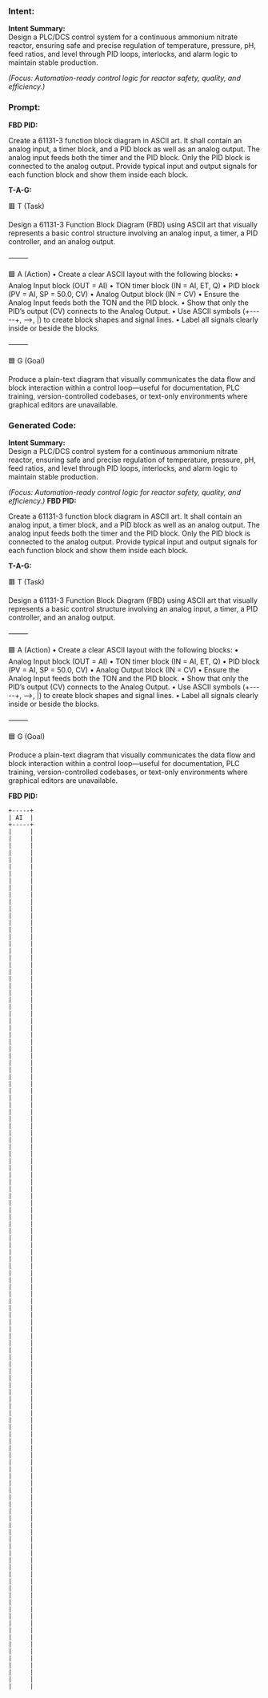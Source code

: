 ### Intent:
**Intent Summary:**  
Design a PLC/DCS control system for a continuous ammonium nitrate reactor, ensuring safe and precise regulation of temperature, pressure, pH, feed ratios, and level through PID loops, interlocks, and alarm logic to maintain stable production.  

*(Focus: Automation-ready control logic for reactor safety, quality, and efficiency.)*

### Prompt:
**FBD PID:**

Create a 61131-3 function block diagram in ASCII art. It shall contain an analog input, a timer block, and a PID block as well as an analog output. The analog input feeds both the timer and the PID block. Only the PID block is connected to the analog output. Provide typical input and output signals for each function block and show them inside each block.

**T-A-G:**

🟥 T (Task)

Design a 61131-3 Function Block Diagram (FBD) using ASCII art that visually represents a basic control structure involving an analog input, a timer, a PID controller, and an analog output.

⸻

🟩 A (Action)
	•	Create a clear ASCII layout with the following blocks:
	•	Analog Input block (OUT = AI)
	•	TON timer block (IN = AI, ET, Q)
	•	PID block (PV = AI, SP = 50.0, CV)
	•	Analog Output block (IN = CV)
	•	Ensure the Analog Input feeds both the TON and the PID block.
	•	Show that only the PID’s output (CV) connects to the Analog Output.
	•	Use ASCII symbols (+-----+, -->, |) to create block shapes and signal lines.
	•	Label all signals clearly inside or beside the blocks.

⸻

🟦 G (Goal)

Produce a plain-text diagram that visually communicates the data flow and block interaction within a control loop—useful for documentation, PLC training, version-controlled codebases, or text-only environments where graphical editors are unavailable.

### Generated Code:
**Intent Summary:**  
Design a PLC/DCS control system for a continuous ammonium nitrate reactor, ensuring safe and precise regulation of temperature, pressure, pH, feed ratios, and level through PID loops, interlocks, and alarm logic to maintain stable production.  

*(Focus: Automation-ready control logic for reactor safety, quality, and efficiency.)*
**FBD PID:**

Create a 61131-3 function block diagram in ASCII art. It shall contain an analog input, a timer block, and a PID block as well as an analog output. The analog input feeds both the timer and the PID block. Only the PID block is connected to the analog output. Provide typical input and output signals for each function block and show them inside each block.

**T-A-G:**

🟥 T (Task)

Design a 61131-3 Function Block Diagram (FBD) using ASCII art that visually represents a basic control structure involving an analog input, a timer, a PID controller, and an analog output.

⸻

🟩 A (Action)
	•	Create a clear ASCII layout with the following blocks:
	•	Analog Input block (OUT = AI)
	•	TON timer block (IN = AI, ET, Q)
	•	PID block (PV = AI, SP = 50.0, CV)
	•	Analog Output block (IN = CV)
	•	Ensure the Analog Input feeds both the TON and the PID block.
	•	Show that only the PID’s output (CV) connects to the Analog Output.
	•	Use ASCII symbols (+-----+, -->, |) to create block shapes and signal lines.
	•	Label all signals clearly inside or beside the blocks.

⸻

🟦 G (Goal)

Produce a plain-text diagram that visually communicates the data flow and block interaction within a control loop—useful for documentation, PLC training, version-controlled codebases, or text-only environments where graphical editors are unavailable.  

**FBD PID:**

	+-----+
	| AI  |
	+-----+
	|     |
	|     |
	|     |
	|     |
	|     |
	|     |
	|     |
	|     |
	|     |
	|     |
	|     |
	|     |
	|     |
	|     |
	|     |
	|     |
	|     |
	|     |
	|     |
	|     |
	|     |
	|     |
	|     |
	|     |
	|     |
	|     |
	|     |
	|     |
	|     |
	|     |
	|     |
	|     |
	|     |
	|     |
	|     |
	|     |
	|     |
	|     |
	|     |
	|     |
	|     |
	|     |
	|     |
	|     |
	|     |
	|     |
	|     |
	|     |
	|     |
	|     |
	|     |
	|     |
	|     |
	|     |
	|     |
	|     |
	|     |
	|     |
	|     |
	|     |
	|     |
	|     |
	|     |
	|     |
	|     |
	|     |
	|     |
	|     |
	|     |
	|     |
	|     |
	|     |
	|     |
	|     |
	|     |
	|     |
	|     |
	|     |
	|     |
	|     |
	|     |
	|     |
	|     |
	|     |
	|     |
	|     |
	|     |
	|     |
	|     |
	|     |
	|     |
	|     |
	|     |
	|     |
	|     |
	|     |
	|     |
	|     |
	|     |
	|     |
	|     |
	|     |
	|     |
	|     |
	|     |
	|     |
	|     |
	|     |
	|     |
	|     |
	|     |
	|     |
	|     |
	|     |
	|     |
	|     |
	|     |
	|     |
	|     |
	|     |
	|     |
	|     |
	|     |
